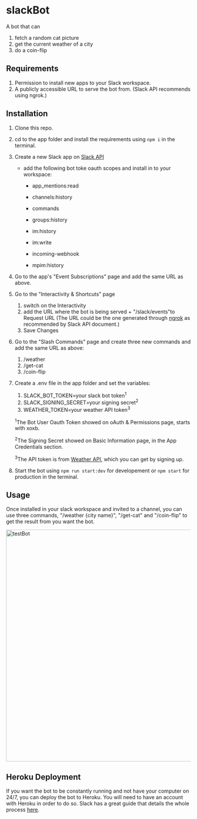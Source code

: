 

# slackBot



A bot that can 

1. fetch a random cat picture 
2. get the current weather of a city
3. do a coin-flip

## Requirements

1. Permission to install new apps to your Slack workspace.
2. A publicly accessible URL to serve the bot from. (Slack API recommends using ngrok.)

## Installation

1. Clone this repo.

2. cd to the app folder and install the requirements using `npm i` in the terminal.

3. Create a new Slack app on [Slack API](https://api.slack.com/)

   - add the following bot toke oauth scopes and install in to your workspace:

     * app_mentions:read

     * channels:history

     * commands

     * groups:history

     * im:history

     * im:write

     * incoming-webhook

     * mpim:history

4. Go to the app's "Event Subscriptions" page and add the same URL as above. 

5. Go to the "Interactivity & Shortcuts" page

   1.  switch on the Interactivity
   2. add the URL where the bot is being served + "/slack/events"to Request URL (The URL could be the one generated through [ngrok](https://ngrok.com/) as recommended by Slack API document.) 
   3. Save Changes

6. Go to the "Slash Commands" page and create three new commands and add the same URL as above:

   1. /weather
   2. /get-cat
   3. /coin-flip

7. Create a .env file in the app folder and set the variables:

   1. SLACK_BOT_TOKEN=your slack bot token<sup>1</sup>
   2. SLACK_SIGNING_SECRET=your signing secret<sup>2</sup>
   3. WEATHER_TOKEN=your weather API token<sup>3</sup>

   <sup>1</sup>The Bot User Oauth Token showed on oAuth & Permissions page, starts with xoxb.

   <sup>2</sup>The Signing Secret showed on Basic Information page, in the App Credentials section.

   <sup>3</sup>The API token is from [Weather API](https://openweathermap.org/api), which you can get by signing up.

8. Start the bot using `npm run start:dev` for developement or `npm start` for production in the terminal.

## Usage

Once installed in your slack workspace and invited to a channel, you can use three commands, "/weather {city name}", "/get-cat" and "/coin-flip" to get the result from you want the bot.

<img src="https://live.staticflickr.com/65535/51484831325_6e6dd0357a_o.gif" width="640" height="633" alt="testBot">

## Heroku Deployment

If you want the bot to be constantly running and not have your computer on 24/7, you can deploy the bot to Heroku. You will need to have an account with Heroku in order to do so. Slack has a great guide that details the whole process [here](https://slack.dev/bolt-js/deployments/heroku).
